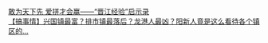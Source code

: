   
[敢为天下先 爱拼才会赢——“晋江经验”启示录](http://www.dianyue.me/archives/547/euwp4bbb6regmjjg/)  
[【搞事情】兴国镇最富？排市镇最落后？龙港人最凶？阳新人竟是这么看待各个镇区的...](http://www.dianyue.me/archives/447/7yb4wagxkdz9eqib/)